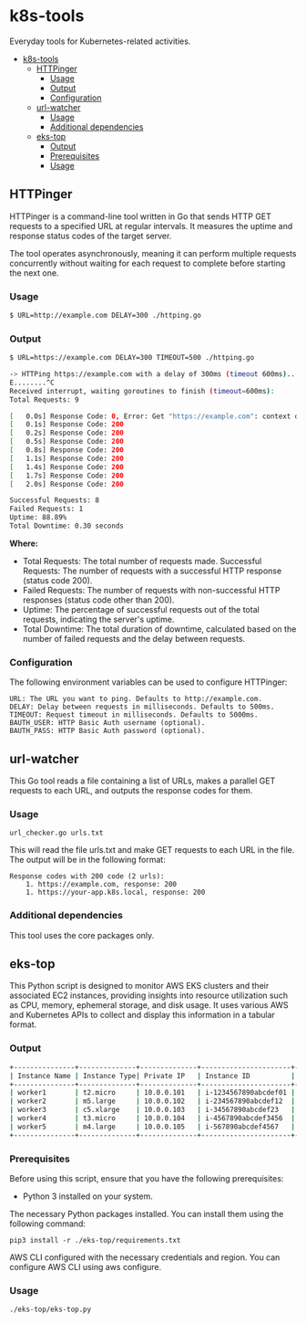 # k8s-tools

Everyday tools for Kubernetes-related activities.
- [k8s-tools](#k8s-tools)
  - [HTTPinger](#httpinger)
    - [Usage](#usage)
    - [Output](#output)
    - [Configuration](#configuration)
  - [url-watcher](#url-watcher)
    - [Usage](#usage-1)
    - [Additional dependencies](#additional-dependencies)
  - [eks-top](#eks-top)
    - [Output](#output-1)
    - [Prerequisites](#prerequisites)
    - [Usage](#usage-2)

## HTTPinger
HTTPinger is a command-line tool written in Go that sends HTTP GET requests to a specified URL at regular intervals. It measures the uptime and response status codes of the target server.

The tool operates asynchronously, meaning it can perform multiple requests concurrently without waiting for each request to complete before starting the next one.

### Usage
```sh
$ URL=http://example.com DELAY=300 ./httping.go
```

### Output
```sh
$ URL=https://example.com DELAY=300 TIMEOUT=500 ./httping.go

-> HTTPing https://example.com with a delay of 300ms (timeout 600ms)...
E........^C
Received interrupt, waiting goroutines to finish (timeout=600ms):
Total Requests: 9

[   0.0s] Response Code: 0, Error: Get "https://example.com": context deadline exceeded (Client.Timeout exceeded while awaiting headers)
[   0.1s] Response Code: 200
[   0.2s] Response Code: 200
[   0.5s] Response Code: 200
[   0.8s] Response Code: 200
[   1.1s] Response Code: 200
[   1.4s] Response Code: 200
[   1.7s] Response Code: 200
[   2.0s] Response Code: 200

Successful Requests: 8
Failed Requests: 1
Uptime: 88.89%
Total Downtime: 0.30 seconds
```

**Where:**
- Total Requests: The total number of requests made.
Successful Requests: The number of requests with a successful HTTP response (status code 200).
- Failed Requests: The number of requests with non-successful HTTP responses (status code other than 200).
- Uptime: The percentage of successful requests out of the total requests, indicating the server's uptime.
- Total Downtime: The total duration of downtime, calculated based on the number of failed requests and the delay between requests.


### Configuration
The following environment variables can be used to configure HTTPinger:

    URL: The URL you want to ping. Defaults to http://example.com.
    DELAY: Delay between requests in milliseconds. Defaults to 500ms.
    TIMEOUT: Request timeout in milliseconds. Defaults to 5000ms.
    BAUTH_USER: HTTP Basic Auth username (optional).
    BAUTH_PASS: HTTP Basic Auth password (optional).


## url-watcher

This Go tool reads a file containing a list of URLs, makes a parallel GET requests to each URL, and outputs the response codes for them.

### Usage

    url_checker.go urls.txt

This will read the file urls.txt and make GET requests to each URL in the file. The output will be in the following format:

    Response codes with 200 code (2 urls):
        1. https://example.com, response: 200
        1. https://your-app.k8s.local, response: 200

### Additional dependencies

This tool uses the core packages only.

## eks-top
This Python script is designed to monitor AWS EKS clusters and their associated EC2 instances, providing insights into resource utilization such as CPU, memory, ephemeral storage, and disk usage. It uses various AWS and Kubernetes APIs to collect and display this information in a tabular format.

### Output

```sh
+---------------+--------------+--------------+----------------------+------------+------------+------------+---------+----------+-----------+------+
| Instance Name | Instance Type| Private IP   | Instance ID          | CPU Avg(1d)| CPU Avg(7d)| Max CPU(7d)| Mem Util| Eph.Usage| Disk Util | AGE  |
+---------------+--------------+--------------+----------------------+------------+------------+------------+---------+----------+-----------+------+
| worker1       | t2.micro     | 10.0.0.101   | i-1234567890abcdef01 | 22.5%      | 23.1%      | 24.7%      | 45.6%   | No Data  | 19.8%     | 15d  |
| worker2       | m5.large     | 10.0.0.102   | i-234567890abcdef12  | 12.7%      | 14.3%      | 15.9%      | 63.2%   | 28.5%    | 82.1%     | 31d  |
| worker3       | c5.xlarge    | 10.0.0.103   | i-34567890abcdef23   | 45.8%      | 47.2%      | 49.6%      | 78.9%   | 54.2%    | 12.5%     | 7d   |
| worker4       | t3.micro     | 10.0.0.104   | i-4567890abcdef3456  | No Data    | No Data    | No Data    | 32.1%   | 16.7%    | 42.8%     | 54d  |
| worker5       | m4.large     | 10.0.0.105   | i-567890abcdef4567   | 34.2%      | 36.8%      | 38.4%      | 51.3%   | 42.0%    | No Data   | 23d  |
+---------------+--------------+--------------+----------------------+------------+------------+------------+---------+----------+-----------+------+
```

### Prerequisites
Before using this script, ensure that you have the following prerequisites:

- Python 3 installed on your system.

The necessary Python packages installed. You can install them using the following command:

    pip3 install -r ./eks-top/requirements.txt


AWS CLI configured with the necessary credentials and region. You can configure AWS CLI using aws configure.

### Usage

    ./eks-top/eks-top.py
